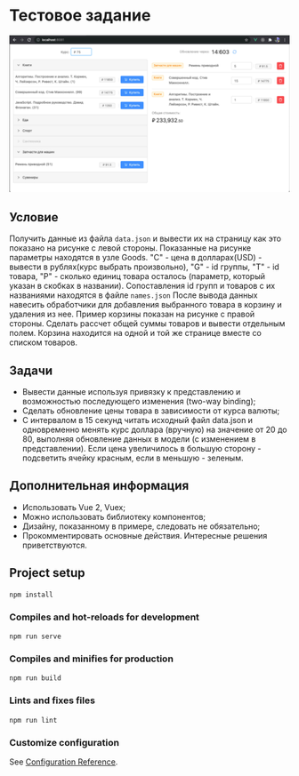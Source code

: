 # Тестовое задание

![app image](./src/assets/images/image.png)

## Условие
Получить данные из файла ``data.json`` и вывести их на страницу как это показано на рисунке с левой
стороны.
Показанные на рисунке параметры находятся в узле Goods. "C" - цена в долларах(USD) - вывести в
рублях(курс выбрать произвольно), "G" - id группы, "T" - id товара, "P" - сколько единиц товара осталось
(параметр, который указан в скобках в названии).
Сопоставления id групп и товаров с их названиями находятся в файле ``names.json``
После вывода данных навесить обработчики для добавления выбранного товара в корзину и удаления из
нее. Пример корзины показан на рисунке с правой стороны. Сделать рассчет общей суммы товаров и
вывести отдельным полем. Корзина находится на одной и той же странице вместе со списком товаров.

## Задачи
- Вывести данные используя привязку к представлению и возможностью последующего изменения
(two-way binding);
- Сделать обновление цены товара в зависимости от курса валюты;
- С интервалом в 15 секунд читать исходный файл data.json и одновременно менять курс доллара
(вручную) на значение от 20 до 80, выполняя обновление данных в модели (с изменением в
представлении). Если цена увеличилось в большую сторону - подсветить ячейку красным, если в
меньшую - зеленым.

## Дополнительная информация
- Использовать Vue 2, Vuex;
- Можно использовать библиотеку компонентов;
- Дизайну, показанному в примере, следовать не обязательно;
- Прокомментировать основные действия. Интересные решения приветствуются.

## Project setup
```
npm install
```

### Compiles and hot-reloads for development
```
npm run serve
```

### Compiles and minifies for production
```
npm run build
```

### Lints and fixes files
```
npm run lint
```

### Customize configuration
See [Configuration Reference](https://cli.vuejs.org/config/).
